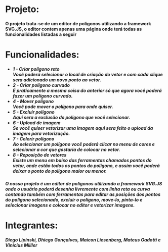 <h1>Projeto:</h1> 
<h4> O projeto trata-se de um editor de polígonos utilizando a framework SVG.JS, o editor contem apenas uma página onde terá todas as funcionalidades listadas a seguir</h4>
<h1>Funcionalidades:</h1>
<h5>
<ul>
<li>1 - Criar poligono reto</li>
  Você poderá selecionar o local de criação do vetor e com cada clique sera adicionado um novo ponto ao vetor.
<li>2 - Criar poligono curvado</li>
  É praticamente a mesma coisa do anterior só que agora você poderá fazer um polígono curvado.
<li>4 - Mover poligono</li>
  Você pode mover o polígono para onde quiser.
<li>5 - Excluir poligono</li>
  Aqui sera a exclusão do poligono que você selecionar.
<li>6 - Upload de imagem</li>
  Se você quiser vetorizar uma imagem aqui sera feito o upload da imagem para vetorização.
<li>7 - Colorir poligono</li>
  Ao selecionar um polígono você poderá clicar no menu de cores e selecionar a cor que gostaria de colocar no vetor.
<li>8 - Reposição de vetores</li>
  Existe um menu em baixo das ferramentas chamados pontos do vetor, onde estão todos os pontos do polígono, e assim você poderá deixar o ponto do poligono maior ou menor.
</ul>
</h5>
<h5>O nosso projeto é um editor de polígonos utilizando a framework SVG.JS onde o usuário poderá desenha livremente com linha reta ou curva contando também com ferramentas para editar as posições dos pontos do polígono selecionado, excluir o polígono, move-lo, pinta-lo e selecionar imagens e colocar no editor e vetorizar imagens.</h5>

<h1>Integrantes:</h1>
<h5>Diego Lipinski, Dhiego Gonçalves, Maicon Liesenberg, Mateus Gadotti e Vinícius Miiller</h5>

